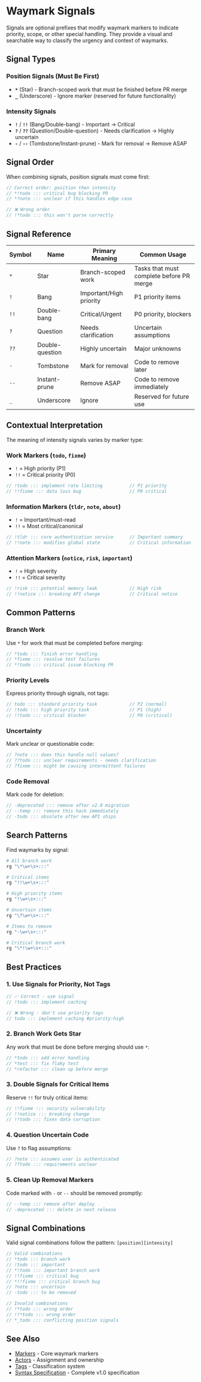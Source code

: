 <!-- tldr ::: signal system for priority and scope modifiers -->

# Waymark Signals

Signals are optional prefixes that modify waymark markers to indicate priority, scope, or other special handling. They provide a visual and searchable way to classify the urgency and context of waymarks.

## Signal Types

### Position Signals (Must Be First)
- **`*`** (Star) - Branch-scoped work that must be finished before PR merge
- **`_`** (Underscore) - Ignore marker (reserved for future functionality)

### Intensity Signals  
- **`!`** / **`!!`** (Bang/Double-bang) - Important → Critical
- **`?`** / **`??`** (Question/Double-question) - Needs clarification → Highly uncertain  
- **`-`** / **`--`** (Tombstone/Instant-prune) - Mark for removal → Remove ASAP

## Signal Order

When combining signals, position signals must come first:

```javascript
// Correct order: position then intensity
// *!todo ::: critical bug blocking PR
// *?note ::: unclear if this handles edge case

// ❌ Wrong order
// !*todo ::: this won't parse correctly
```

## Signal Reference

| Symbol | Name | Primary Meaning | Common Usage |
|--------|------|-----------------|--------------|
| `*` | Star | Branch-scoped work | Tasks that must complete before PR merge |
| `!` | Bang | Important/High priority | P1 priority items |
| `!!` | Double-bang | Critical/Urgent | P0 priority, blockers |
| `?` | Question | Needs clarification | Uncertain assumptions |
| `??` | Double-question | Highly uncertain | Major unknowns |
| `-` | Tombstone | Mark for removal | Code to remove later |
| `--` | Instant-prune | Remove ASAP | Code to remove immediately |
| `_` | Underscore | Ignore | Reserved for future use |

## Contextual Interpretation

The meaning of intensity signals varies by marker type:

### Work Markers (`todo`, `fixme`)
- `!` = High priority (P1)
- `!!` = Critical priority (P0)

```javascript
// !todo ::: implement rate limiting          // P1 priority
// !!fixme ::: data loss bug                  // P0 critical
```

### Information Markers (`tldr`, `note`, `about`)
- `!` = Important/must-read
- `!!` = Most critical/canonical

```javascript
// !tldr ::: core authentication service      // Important summary
// !!note ::: modifies global state           // Critical information
```

### Attention Markers (`notice`, `risk`, `important`)
- `!` = High severity
- `!!` = Critical severity

```javascript
// !risk ::: potential memory leak            // High risk
// !!notice ::: breaking API change           // Critical notice
```

## Common Patterns

### Branch Work
Use `*` for work that must be completed before merging:

```javascript
// *todo ::: finish error handling
// *fixme ::: resolve test failures
// *!todo ::: critical issue blocking PR
```

### Priority Levels
Express priority through signals, not tags:

```javascript
// todo ::: standard priority task            // P2 (normal)
// !todo ::: high priority task               // P1 (high)
// !!todo ::: critical blocker                // P0 (critical)
```

### Uncertainty
Mark unclear or questionable code:

```javascript
// ?note ::: does this handle null values?
// ??todo ::: unclear requirements - needs clarification
// ?fixme ::: might be causing intermittent failures
```

### Code Removal
Mark code for deletion:

```javascript
// -deprecated ::: remove after v2.0 migration
// --temp ::: remove this hack immediately
// -todo ::: obsolete after new API ships
```

## Search Patterns

Find waymarks by signal:

```bash
# All branch work
rg "\*\w+\s+:::"

# Critical items
rg "!!\w+\s+:::"

# High priority items
rg "!\w+\s+:::"

# Uncertain items
rg "\?\w+\s+:::"

# Items to remove
rg "-\w+\s+:::"

# Critical branch work
rg "\*!\w+\s+:::"
```

## Best Practices

### 1. Use Signals for Priority, Not Tags
```javascript
// ✅ Correct - use signal
// !todo ::: implement caching

// ❌ Wrong - don't use priority tags
// todo ::: implement caching #priority:high
```

### 2. Branch Work Gets Star
Any work that must be done before merging should use `*`:

```javascript
// *todo ::: add error handling
// *test ::: fix flaky test
// *refactor ::: clean up before merge
```

### 3. Double Signals for Critical Items
Reserve `!!` for truly critical items:

```javascript
// !!fixme ::: security vulnerability
// !!notice ::: breaking change
// !!todo ::: fixes data corruption
```

### 4. Question Uncertain Code
Use `?` to flag assumptions:

```javascript
// ?note ::: assumes user is authenticated
// ??todo ::: requirements unclear
```

### 5. Clean Up Removal Markers
Code marked with `-` or `--` should be removed promptly:

```javascript
// --temp ::: remove after deploy
// -deprecated ::: delete in next release
```

## Signal Combinations

Valid signal combinations follow the pattern: `[position][intensity]`

```javascript
// Valid combinations
// *todo ::: branch work
// !todo ::: important
// *!todo ::: important branch work
// !!fixme ::: critical bug
// *!!fixme ::: critical branch bug
// ?note ::: uncertain
// -todo ::: to be removed

// Invalid combinations
// !*todo ::: wrong order
// !!*todo ::: wrong order
// *_todo ::: conflicting position signals
```

## See Also

- [Markers](./markers.md) - Core waymark markers
- [Actors](./actors.md) - Assignment and ownership
- [Tags](./tags/) - Classification system
- [Syntax Specification](./SPEC.md) - Complete v1.0 specification